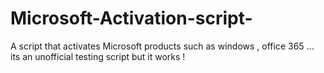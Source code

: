 # Microsoft-Activation-script-
A script that activates Microsoft products such as windows , office 365 ... its an unofficial testing script but it works !
